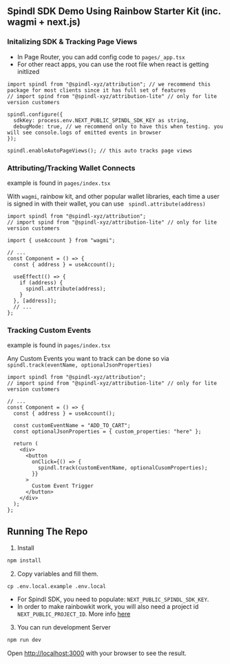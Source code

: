 ## Spindl SDK Demo Using Rainbow Starter Kit (inc. wagmi + next.js)

### Initalizing SDK & Tracking Page Views

- In Page Router, you can add config code to `pages/_app.tsx`
- For other react apps, you can use the root file when react is getting initlized

```tsx
import spindl from "@spindl-xyz/attribution"; // we recommend this package for most clients since it has full set of features
// import spind from "@spindl-xyz/attribution-lite" // only for lite version customers

spindl.configure({
  sdkKey: process.env.NEXT_PUBLIC_SPINDL_SDK_KEY as string,
  debugMode: true, // we recommend only to have this when testing. you will see console.logs of emitted events in browser
});

spindl.enableAutoPageViews(); // this auto tracks page views
```

### Attributing/Tracking Wallet Connects

example is found in `pages/index.tsx`

With `wagmi`, rainbow kit, and other popular wallet libraries, each time a user is signed in with their wallet, you can use ` spindl.attribute(address)`

```tsx
import spindl from "@spindl-xyz/attribution";
// import spind from "@spindl-xyz/attribution-lite" // only for lite version customers

import { useAccount } from "wagmi";

// ...
const Component = () => {
  const { address } = useAccount();

  useEffect(() => {
    if (address) {
      spindl.attribute(address);
    }
  }, [address]);
  // ...
};
```

### Tracking Custom Events

example is found in `pages/index.tsx`

Any Custom Events you want to track can be done so via `spindl.track(eventName, optionalJsonProperties)`

```tsx
import spindl from "@spindl-xyz/attribution";
// import spind from "@spindl-xyz/attribution-lite" // only for lite version customers

// ...
const Component = () => {
  const { address } = useAccount();

  const customEventName = "ADD_TO_CART";
  const optionalJsonProperties = { custom_properties: "here" };

  return (
    <div>
      <button
        onClick={() => {
          spindl.track(customEventName, optionalCusomProperties);
        }}
      >
        Custom Event Trigger
      </button>
    </div>
  );
};
```

## Running The Repo

1. Install

```bash
npm install
```

2. Copy variables and fill them.

```
cp .env.local.example .env.local
```

- For Spindl SDK, you need to populate: `NEXT_PUBLIC_SPINDL_SDK_KEY`.
- In order to make rainbowkit work, you will also need a project id `NEXT_PUBLIC_PROJECT_ID`. More info [here](https://www.rainbowkit.com/docs/installation#configure)

3. You can run development Server

```bash
npm run dev
```

Open [http://localhost:3000](http://localhost:3000) with your browser to see the result.
